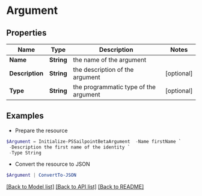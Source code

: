 # Argument
## Properties

Name | Type | Description | Notes
------------ | ------------- | ------------- | -------------
**Name** | **String** | the name of the argument | 
**Description** | **String** | the description of the argument | [optional] 
**Type** | **String** | the programmatic type of the argument | [optional] 

## Examples

- Prepare the resource
```powershell
$Argument = Initialize-PSSailpointBetaArgument  -Name firstName `
 -Description the first name of the identity `
 -Type String
```

- Convert the resource to JSON
```powershell
$Argument | ConvertTo-JSON
```

[[Back to Model list]](../README.md#documentation-for-models) [[Back to API list]](../README.md#documentation-for-api-endpoints) [[Back to README]](../README.md)

